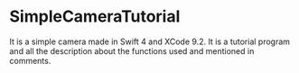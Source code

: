 # SimpleCameraTutorial
It is a simple camera made in Swift 4 and XCode 9.2.
It is a tutorial program and all the description about the functions used and mentioned in comments.
